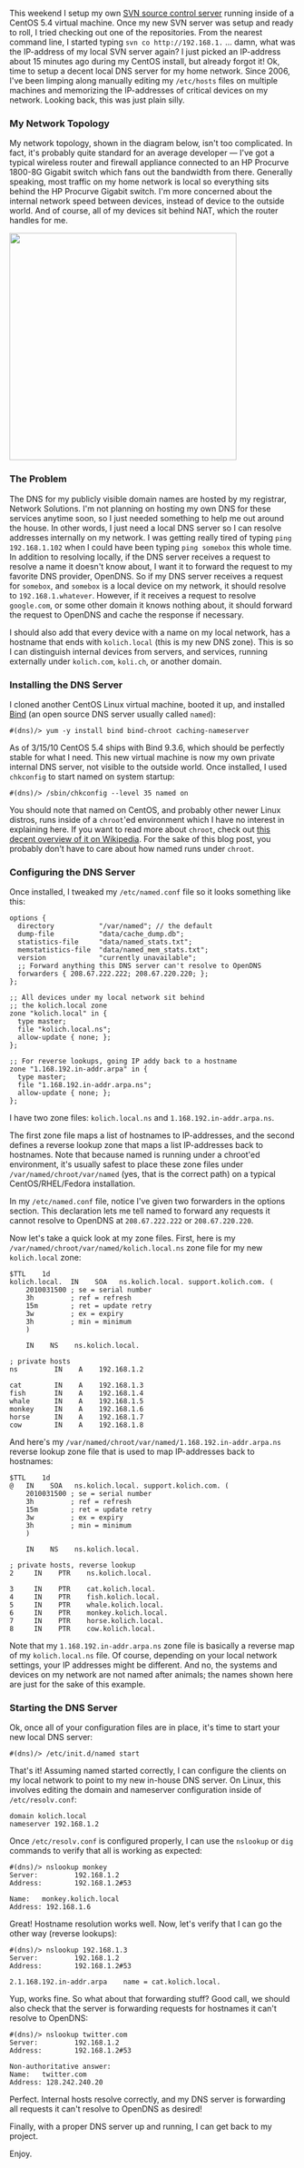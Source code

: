 This weekend I setup my own [SVN source control server](howto-setting-up-your-own-svn-server-using-apache-and-mod-dav-svn) running inside of a CentOS 5.4 virtual machine.  Once my new SVN server was setup and ready to roll, I tried checking out one of the repositories.  From the nearest command line, I started typing `svn co http://192.168.1.` ... damn, what was the IP-address of my local SVN server again?  I just picked an IP-address about 15 minutes ago during my CentOS install, but already forgot it!  Ok, time to setup a decent local DNS server for my home network.  Since 2006, I've been limping along manually editing my `/etc/hosts` files on multiple machines and memorizing the IP-addresses of critical devices on my network.  Looking back, this was just plain silly.

### My Network Topology

My network topology, shown in the diagram below, isn't too complicated. In fact, it's probably quite standard for an average developer &mdash; I've got a typical wireless router and firewall appliance connected to an HP Procurve 1800-8G Gigabit switch which fans out the bandwidth from there. Generally speaking, most traffic on my home network is local so everything sits behind the HP Procurve Gigabit switch. I'm more concerned about the internal network speed between devices, instead of device to the outside world. And of course, all of my devices sit behind NAT, which the router handles for me.

<img src="https://raw.githubusercontent.com/markkolich/blog/release/content/static/entries/howto-setting-up-your-own-local-dns-server/kolich.com-network-topology.png" width="400">

### The Problem

The DNS for my publicly visible domain names are hosted by my registrar, Network Solutions.  I'm not planning on hosting my own DNS for these services anytime soon, so I just needed something to help me out around the house.  In other words, I just need a local DNS server so I can resolve addresses internally on my network.  I was getting really tired of typing `ping 192.168.1.102` when I could have been typing `ping somebox` this whole time.  In addition to resolving locally, if the DNS server receives a request to resolve a name it doesn't know about, I want it to forward the request to my favorite DNS provider, OpenDNS.  So if my DNS server receives a request for `somebox`, and `somebox` is a local device on my network, it should resolve to `192.168.1.whatever`.  However, if it receives a request to resolve `google.com`, or some other domain it knows nothing about, it should forward the request to OpenDNS and cache the response if necessary.

I should also add that every device with a name on my local network, has a hostname that ends with `kolich.local` (this is my new DNS zone).  This is so I can distinguish internal devices from servers, and services, running externally under `kolich.com`, `koli.ch`, or another domain.

### Installing the DNS Server

I cloned another CentOS Linux virtual machine, booted it up, and installed [Bind](http://www.isc.org/software/bind) (an open source DNS server usually called `named`):

```
#(dns)/> yum -y install bind bind-chroot caching-nameserver
```

As of 3/15/10 CentOS 5.4 ships with Bind 9.3.6, which should be perfectly stable for what I need.  This new virtual machine is now my own private internal DNS server, not visible to the outside world.  Once installed, I used `chkconfig` to start named on system startup:

```
#(dns)/> /sbin/chkconfig --level 35 named on
```

You should note that named on CentOS, and probably other newer Linux distros, runs inside of a `chroot`'ed environment which I have no interest in explaining here.  If you want to read more about `chroot`, check out [this decent overview of it on Wikipedia](http://en.wikipedia.org/wiki/Chroot).  For the sake of this blog post, you probably don't have to care about how named runs under `chroot`.

### Configuring the DNS Server

Once installed, I tweaked my `/etc/named.conf` file so it looks something like this:

```
options {
  directory           "/var/named"; // the default
  dump-file           "data/cache_dump.db";
  statistics-file     "data/named_stats.txt";
  memstatistics-file  "data/named_mem_stats.txt";
  version             "currently unavailable";
  ;; Forward anything this DNS server can't resolve to OpenDNS
  forwarders { 208.67.222.222; 208.67.220.220; };
};

;; All devices under my local network sit behind
;; the kolich.local zone
zone "kolich.local" in {
  type master;
  file "kolich.local.ns";
  allow-update { none; };
};

;; For reverse lookups, going IP addy back to a hostname
zone "1.168.192.in-addr.arpa" in {
  type master;
  file "1.168.192.in-addr.arpa.ns";
  allow-update { none; };
};
```

I have two zone files: `kolich.local.ns` and `1.168.192.in-addr.arpa.ns`.

The first zone file maps a list of hostnames to IP-addresses, and the second defines a reverse lookup zone that maps a list IP-addresses back to hostnames.  Note that because named is running under a chroot'ed environment, it's usually safest to place these zone files under `/var/named/chroot/var/named` (yes, that is the correct path) on a typical CentOS/RHEL/Fedora installation.

In my `/etc/named.conf` file, notice I've given two forwarders in the options section.  This declaration lets me tell named to forward any requests it cannot resolve to OpenDNS at `208.67.222.222` or `208.67.220.220`.

Now let's take a quick look at my zone files.  First, here is my `/var/named/chroot/var/named/kolich.local.ns` zone file for my new `kolich.local` zone:

```
$TTL    1d
kolich.local.  IN    SOA   ns.kolich.local. support.kolich.com. (
    2010031500 ; se = serial number
    3h         ; ref = refresh
    15m        ; ret = update retry
    3w         ; ex = expiry
    3h         ; min = minimum
    )

    IN    NS    ns.kolich.local.

; private hosts
ns         IN    A    192.168.1.2

cat        IN    A    192.168.1.3
fish       IN    A    192.168.1.4
whale      IN    A    192.168.1.5
monkey     IN    A    192.168.1.6
horse      IN    A    192.168.1.7
cow        IN    A    192.168.1.8
```

And here's my `/var/named/chroot/var/named/1.168.192.in-addr.arpa.ns` reverse lookup zone file that is used to map IP-addresses back to hostnames:

```
$TTL    1d
@   IN    SOA   ns.kolich.local. support.kolich.com. (
    2010031500 ; se = serial number
    3h         ; ref = refresh
    15m        ; ret = update retry
    3w         ; ex = expiry
    3h         ; min = minimum
    )

    IN    NS    ns.kolich.local.

; private hosts, reverse lookup
2     IN    PTR    ns.kolich.local.

3     IN    PTR    cat.kolich.local.
4     IN    PTR    fish.kolich.local.
5     IN    PTR    whale.kolich.local.
6     IN    PTR    monkey.kolich.local.
7     IN    PTR    horse.kolich.local.
8     IN    PTR    cow.kolich.local.
```

Note that my `1.168.192.in-addr.arpa.ns` zone file is basically a reverse map of my `kolich.local.ns` file.  Of course, depending on your local network settings, your IP addresses might be different.  And no, the systems and devices on my network are not named after animals; the names shown here are just for the sake of this example.

### Starting the DNS Server

Ok, once all of your configuration files are in place, it's time to start your new local DNS server:

```
#(dns)/> /etc/init.d/named start
```

That's it!  Assuming named started correctly, I can configure the clients on my local network to point to my new in-house DNS server.  On Linux, this involves editing the domain and nameserver configuration inside of `/etc/resolv.conf`:

```
domain kolich.local
nameserver 192.168.1.2
```

Once `/etc/resolv.conf` is configured properly, I can use the `nslookup` or `dig` commands to verify that all is working as expected:

```
#(dns)/> nslookup monkey
Server:         192.168.1.2
Address:        192.168.1.2#53

Name:   monkey.kolich.local
Address: 192.168.1.6
```

Great!  Hostname resolution works well.  Now, let's verify that I can go the other way (reverse lookups):

```
#(dns)/> nslookup 192.168.1.3
Server:         192.168.1.2
Address:        192.168.1.2#53

2.1.168.192.in-addr.arpa    name = cat.kolich.local.
```

Yup, works fine.  So what about that forwarding stuff?  Good call, we should also check that the server is forwarding requests for hostnames it can't resolve to OpenDNS:

```
#(dns)/> nslookup twitter.com
Server:         192.168.1.2
Address:        192.168.1.2#53

Non-authoritative answer:
Name:   twitter.com
Address: 128.242.240.20
```

Perfect.  Internal hosts resolve correctly, and my DNS server is forwarding all requests it can't resolve to OpenDNS as desired!

Finally, with a proper DNS server up and running, I can get back to my project.

Enjoy.

<!--- tags: linux, dns -->